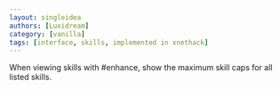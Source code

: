 ```yaml
---
layout: singleidea
authors: [Luxidream]
category: [vanilla]
tags: [interface, skills, implemented in xnethack]
---
```

When viewing skills with #enhance, show the maximum skill caps for all listed skills.
